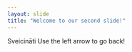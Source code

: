 ```yaml
---
layout: slide
title: "Welcome to our second slide!"
---
```

Sveicināti
Use the left arrow to go back!